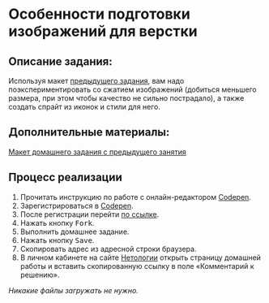 Особенности подготовки изображений для верстки
===

## Описание задания:

Используя макет [предыдущего задания](../photoshop), вам надо поэкспериментировать со сжатием изображений (добиться меньшего размера, при этом чтобы качество не сильно пострадало), а также создать спрайт из иконок и стили для него.

## Дополнительные материалы:

[Макет домашнего задания с предыдущего занятия](resourses/Homework.psd)

## Процесс реализации

1. Прочитать инструкцию по работе с онлайн-редактором [Codepen](https://netology-university.bitbucket.io/guides/wm/codepen-guide/).
2. Зарегистрироваться в [Codepen](https://codepen.io).
3. После регистрации перейти [по ссылке](https://codepen.io/Netology/pen/wPELGe).
4. Нажать кнопку <kbd>Fork</kbd>.
5. Выполнить домашнее задание.
6. Нажать кнопку <kbd>Save</kbd>.
7. Скопировать адрес из адресной строки браузера.
8. В личном кабинете на сайте [Нетологии](https://netology.ru/) открыть страницу домашней работы и вставить скопированную ссылку в поле «Комментарий к решению».

*Никакие файлы загружать не нужно.*
